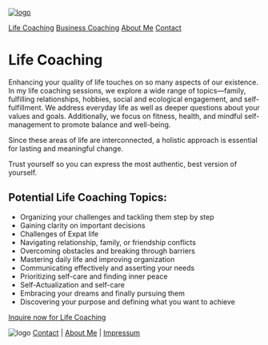 [![logo](/images/logo.png)](/)

[Life Coaching](/life-coaching)    [Business Coaching](/business-coaching)   [About Me](/about)   [Contact](/contact)



# Life Coaching

Enhancing your quality of life touches on so many aspects of our existence. In my life coaching sessions, we explore a wide range of topics—family, fulfilling relationships, hobbies, social and ecological engagement, and self-fulfillment. We address everyday life as well as deeper questions about your values and goals. Additionally, we focus on fitness, health, and mindful self-management to promote balance and well-being.

Since these areas of life are interconnected, a holistic approach is essential for lasting and meaningful change.

Trust yourself so you can express the most authentic, best version of yourself.

## Potential Life Coaching Topics:

- Organizing your challenges and tackling them step by step
- Gaining clarity on important decisions
- Challenges of Expat life
- Navigating relationship, family, or friendship conflicts
- Overcoming obstacles and breaking through barriers
- Mastering daily life and improving organization
- Communicating effectively and asserting your needs
- Prioritizing self-care and finding inner peace
- Self-Actualization and self-care
- Embracing your dreams and finally pursuing them
- Discovering your purpose and defining what you want to achieve


[Inquire now for Life Coaching](/contact)



![logo](/images/bottom_logo.png)   [Contact](/contact)  |  [About Me](/about)  |  [Impressum](/privacy-policy)

